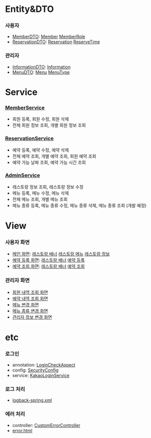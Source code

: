 <h1>Entity&DTO</h1>
<h3>사용자</h3>
<ul>
    <li>
        <a href="">MemberDTO</a>:
        <a href="">Member</a>
        <a href="">MemberRole</a>
    </li>
    <li>
        <a href="">ReservationDTO</a>:
        <a href="">Reservation</a>
        <a href="">ReserveTime</a>
    </li>
</ul>
<h3>관리자</h3>
<ul>
    <li>
        <a href="">InformationDTO</a>:
        <a href="">Information</a>
    </li>
    <li>
        <a href="">MenuDTO</a>:
        <a href="">Menu</a>
        <a href="">MenuType</a>
    </li>
</ul>

<h1>Service</h1>
<h3><a href="">MemberService</a></h3>
<ul>
    <li>회원 등록, 회원 수정, 회원 삭제</li>
    <li>전체 회원 정보 조회, 개별 회원 정보 조회</li>
</ul>
<h3><a href="">ReservationService</a></h3>
<ul>
    <li>예약 등록, 예약 수정, 예약 삭제</li>
    <li>전체 예약 조회, 개별 예약 조회, 회원 예약 조회</li>
    <li>예약 가능 날짜 조회, 예약 가능 시간 조회</li>
</ul>
<h3><a href="">AdminService</a></h3>
<ul>
    <li>레스토랑 정보 조회, 레스토랑 정보 수정</li>
    <li>메뉴 등록, 메뉴 수정, 메뉴 삭제</li>
    <li>전체 메뉴 조회, 개별 메뉴 조회</li>
    <li>메뉴 종류 등록, 메뉴 종류 수정, 메뉴 종류 삭제, 메뉴 종류 조회 (개발 예정)</li>
</ul>

<h1>View</h1>
<h3>사용자 화면</h3>
<ul>
    <li>
        <a href="">메인 화면</a>:
        <a href="">레스토랑 배너</a>
        <a href="">레스토랑 메뉴</a>
        <a href="">레스토랑 정보</a>
    </li>
    <li>
        <a href="">예약 등록 화면</a>:
        <a href="">레스토랑 배너</a>
        <a href="">예약 등록</a>
    </li>
    <li>
        <a href="">예약 조회 화면</a>:
        <a href="">레스토랑 배너</a>
        <a href="">예약 조회</a>
    </li>
</ul>


<h3>관리자 화면</h3>
<ul>
    <li><a href="">회원 내역 조회 화면</a></li>
    <li><a href="">예약 내역 조회 화면</a></li>
    <li><a href="">메뉴 변경 화면</a></li>
    <li><a href="">메뉴 종류 변경 화면</a></li>
    <li><a href="">관리자 정보 변경 화면</a></li>
</ul>

<h1>etc</h1>
    <h3>로그인</h3>
    <ul>
        <li>annotation: <a href="">LoginCheckAspect</a></li>
        <li>config: <a href="">SecurityConfig</a></li>
        <li>service: <a href="">KakaoLoginService</a></li>
    </ul>
    <h3>로그 처리</h3>
    <ul>
        <li><a href="">logback-spring.xml</a></li>
    </ul>
    <h3>에러 처리</h3>
    <ul>
        <li>controller: <a href="">CustomErrorController</a></li>
        <li><a href="">error.html</a></li>
    </ul>
        
